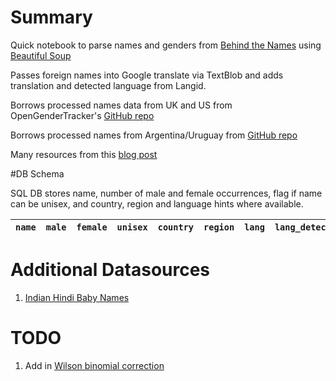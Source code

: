 # Summary

Quick notebook to parse names and genders from [Behind the Names](http://www.behindthename.com/names/usage/indian) using [Beautiful Soup](http://www.crummy.com/software/BeautifulSoup/bs4/doc/)

Passes foreign names into Google translate via TextBlob and adds translation and detected language from Langid.  

Borrows processed names data from UK and US from OpenGenderTracker's [GitHub repo](https://github.com/OpenGenderTracking/globalnamedata)  

Borrows processed names from Argentina/Uruguay from [GitHub repo](https://github.com/malev/gender-detector)  

Many resources from this [blog post](https://civic.mit.edu/blog/natematias/best-practices-for-ethical-gender-research-at-very-large-scales)  

#DB Schema

SQL DB stores name, number of male and female occurrences, flag if name can be unisex, and country, region and language hints where available.

| `name` | `male` | `female` | `unisex` | `country` | `region` | `lang` | `lang_detected` | `name_eng`
|---------|-----|-----|------|----------|-------|---|-------|----|

# Additional Datasources

1. [Indian Hindi Baby Names](http://www.indianhindunames.com/tamil-tamizh-boy-baby-names.htm)  

# TODO

1. Add in [Wilson binomial correction](https://en.wikipedia.org/wiki/Binomial_proportion_confidence_interval#Wilson_score_interval)  